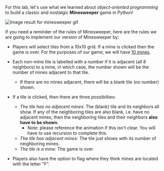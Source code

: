 For this lab, let's use what we learned about *object-oriented programming* to build a classic and nostalgic **Minesweeper** game in Python!  

![Image result for minesweeper gif](https://prometheanresearch.com/wp-content/uploads/2019/08/Minesweeper.gif)

If you need a reminder of the rules of Minesweeper, here are the rules we are going to implement our version of Minesweeper by:

* Players will select tiles from a 10x10 grid. If a mine is clicked then the game is over. For the purposes of our game, we will have <u>10 mines</u>.

* Each non-mine tile is labelled with a number if it is adjacent (all 8 neighbors) to a mine, in which case, the number shown will be the number of mines adjacent to that tile.

  * If there are no mines adjacent, there will be a blank tile (no number) shown.

* If a tile is clicked, then there are three possibilties:

  * *The tile has no adjacent mines*: The (blank) tile and its neighbors all show. If any of the neighboring tiles are also blank, i.e. have no adjacent mines, then the neighboring tiles and their neighbors **also have to be shown**. 
    * Note: please reference the animation if this isn't clear. You will have to use recursion to complete this.
  * *The tile has adjacent mines*: The tile just shows with its number of neighboring mines.
  * *The tile is a mine*: The game is over.

* Players also have the option to flag where they think mines are located with the letter "F". 

  



